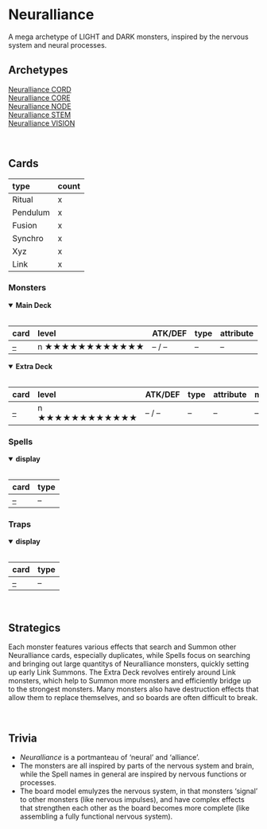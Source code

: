 # Neuralliance

A mega archetype of LIGHT and DARK monsters, inspired by the nervous system and neural processes.


## Archetypes

[Neuralliance CORD](Neuralliance%20CORD.md)  
[Neuralliance CORE](Neuralliance%20CORE.md)  
[Neuralliance NODE](Neuralliance%20NODE.md)  
[Neuralliance STEM](Neuralliance%20STEM.md)  
[Neuralliance VISION](Neuralliance%20VISION.md)  


<br>


## Cards

| type | count |
| :--- | :---- |
| Ritual | x |
| Pendulum | x |
| Fusion | x |
| Synchro | x |
| Xyz | x |
| Link | x |

### Monsters

<details open>
  <summary> <b> Main Deck </b> </summary> <br>

| card | level | ATK/DEF | type | attribute |
| :--- | :---- | :------ | :--- | :-------- |
| [–](../cards/monsters/standard/–.md) | n ★★★★★★★★★★★★ | – / – | – | – |

</details>

<details open>
  <summary> <b> Extra Deck </b> </summary> <br>

| card | level | ATK/DEF | type | attribute | material |
| :--- | :---- | :------ | :--- | :-------- | :------- |
| [–](../cards/monsters/–/–.md) | n ★★★★★★★★★★★★ | – / – | – | – | – |

</details>

### Spells

<details open>
  <summary> <b> display </b> </summary> <br>

| card | type |
| :--- | :--- |
| [–](../cards/spells/–.md) | – |

</details>

### Traps

<details open>
  <summary> <b> display </b> </summary> <br>

| card | type |
| :--- | :--- |
| [–](../cards/traps/–.md) | – |

</details>


<br>


## Strategics

Each monster features various effects that search and Summon other Neuralliance cards, especially duplicates, while Spells focus on searching and bringing out large quantitys of Neuralliance monsters, quickly setting up early Link Summons. The Extra Deck revolves entirely around Link monsters, which help to Summon more monsters and efficiently bridge up to the strongest monsters. Many monsters also have destruction effects that allow them to replace themselves, and so boards are often difficult to break.


<br>


## Trivia

- *Neuralliance* is a portmanteau of ‘neural’ and ‘alliance’.
- The monsters are all inspired by parts of the nervous system and brain, while the Spell names in general are inspired by nervous functions or processes.
- The board model emulyzes the nervous system, in that monsters ‘signal’ to other monsters (like nervous impulses), and have complex effects that strengthen each other as the board becomes more complete (like assembling a fully functional nervous system).
